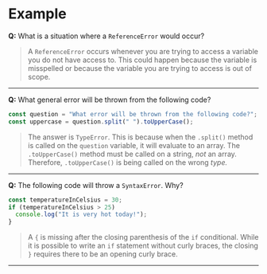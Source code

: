 # Example

**Q:** What is a situation where a `ReferenceError` would occur?

> A `ReferenceError` occurs whenever you are trying to access a variable you do not have access to. This could happen because the variable is misspelled or because the variable you are trying to access is out of scope.

---

**Q:** What general error will be thrown from the following code?

```js
const question = "What error will be thrown from the following code?";
const uppercase = question.split(" ").toUpperCase();
```

> The answer is `TypeError`. This is because when the `.split()` method is called on the `question` variable, it will evaluate to an array. The `.toUpperCase()` method must be called on a string, _not_ an array. Therefore, `.toUpperCase()` is being called on the wrong _type._

---

**Q:** The following code will throw a `SyntaxError`. Why?

```js
const temperatureInCelsius = 30;
if (temperatureInCelsius > 25)
  console.log("It is very hot today!");
}
```

> A `{` is missing after the closing parenthesis of the `if` conditional. While it is possible to write an `if` statement without curly braces, the closing `}` requires there to be an opening curly brace.

---
